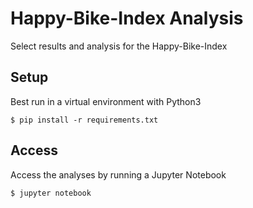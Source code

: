 # Happy-Bike-Index Analysis

Select results and analysis for the Happy-Bike-Index

## Setup

Best run in a virtual environment with Python3

```
$ pip install -r requirements.txt
```

## Access

Access the analyses by running a Jupyter Notebook

```
$ jupyter notebook
```
